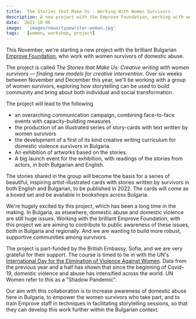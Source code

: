 ```yaml
---
title:  The Stories that Make Us - Working With Women Survivors
description: A new project with the Emprove Foundation, working with women survivors of domestic abuse.
date:  2021-10-06
image:  'images/news/typewriter-woman.jpg'
tags:   [women, workshop, project]
---
```


This November, we're starting a new project with the brilliant Bulgarian [Emprove Foundation](https://emproveproject.eu/), who work with women survivors of domestic abuse.

The project is called *The Stories that Make Us: Creative writing with women survivors — finding new models for creative intervention.* Over six weeks between November and December this year, we'll be working with a group of women survivors, exploring how storytelling can be used to build community and bring about both individual and social transformation.

The project will lead to the following

- an overarching communication campaign, combining face-to-face events with capacity-building measures
- the production of an illustrated series of story-cards with text written by women survivors
- the development of a first of its kind creative writing curriculum for domestic violence survivors in Bulgaria. 
- An exhibition of artworks based on the stories.
- A big launch event for the exhibition, with readings of the stories from actors, in both Bulgarian and English.

The stories shared in the group will become the basis for a series of beautiful, inspiring artist-illustrated cards with stories written by survivors in both English and Bulgarian, to be published in 2022. The cards will come as a boxed set and be available in bookshops across Bulgaria.  

We're hugely excited by this project, which has been a long time in the making. In Bulgaria, as elsewhere, domestic abuse and domestic violence are still huge issues. Working with the brilliant Emprove Foundation, with this project we are aiming to contribute to public awareness of these issues, both in Bulgaria and regionally. And we are wanting to build more robust, supportive communities among survivors. 

The project is part-funded by the British Embassy, Sofia, and we are very grateful for their support. The course is timed to tie in with the UN's [International Day for the Elimination of Violence Against Women](https://www.un.org/en/observances/ending-violence-against-women-day). Data from the previous year and a half has shown that since the beginning of Covid-19, domestic violence and abuse has intensified across the world. UN Women refer to this as a "Shadow Pandemic". 

Our aim with this collaboration is to increase awareness of domestic abuse here in Bulgaria, to empower the women survivors who take part, and to train Emprove staff in techniques in facilitating storytelling sessions, so that they can develop this work further within the Bulgarian context.